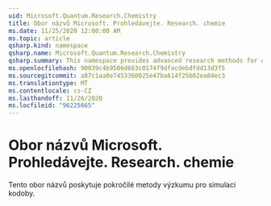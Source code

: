 ```yaml
---
uid: Microsoft.Quantum.Research.Chemistry
title: Obor názvů Microsoft. Prohledávejte. Research. chemie
ms.date: 11/25/2020 12:00:00 AM
ms.topic: article
qsharp.kind: namespace
qsharp.name: Microsoft.Quantum.Research.Chemistry
qsharp.summary: This namespace provides advanced research methods for quantum chemistry simulation.
ms.openlocfilehash: 90039c4b9506d663c0174f9dfacdebdfdd13d3f5
ms.sourcegitcommit: a87c1aa8e7453360025e47ba614f25b02ea84ec3
ms.translationtype: MT
ms.contentlocale: cs-CZ
ms.lasthandoff: 11/26/2020
ms.locfileid: "96225665"
---
```

# <a name="microsoftquantumresearchchemistry-namespace"></a>Obor názvů Microsoft. Prohledávejte. Research. chemie

Tento obor názvů poskytuje pokročilé metody výzkumu pro simulaci kodoby.

